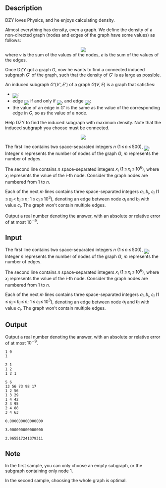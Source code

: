 ## Description

<div><p><span class="tex-font-style-it">DZY loves Physics, and he enjoys calculating density.</span></p><p>Almost everything has density, even a graph. We define the density of a non-directed graph (nodes and edges of the graph have some values) as follows: </p><center class="tex-equation"><img align="middle" class="tex-formula" src="file://hn97TRCl.png" style="max-width: 100.0%;max-height: 100.0%;"></center> where <span class="tex-span"><i>v</i></span> is the sum of the values of the nodes, <span class="tex-span"><i>e</i></span> is the sum of the values of the edges.<p>Once DZY got a graph <span class="tex-span"><i>G</i></span>, now he wants to find a connected induced subgraph <span class="tex-span"><i>G</i>'</span> of the graph, such that the density of <span class="tex-span"><i>G</i>'</span> is as large as possible.</p><p>An induced subgraph <span class="tex-span"><i>G</i>'(<i>V</i>', <i>E</i>')</span> of a graph <span class="tex-span"><i>G</i>(<i>V</i>, <i>E</i>)</span> is a graph that satisfies:</p><ul> <li> <img align="middle" class="tex-formula" src="file://m5EJwl6Y.png" style="max-width: 100.0%;max-height: 100.0%;">; </li><li> edge <img align="middle" class="tex-formula" src="file://C6fL2WGw.png" style="max-width: 100.0%;max-height: 100.0%;"> if and only if <img align="middle" class="tex-formula" src="file://PpI8lIHL.png" style="max-width: 100.0%;max-height: 100.0%;">, and edge <img align="middle" class="tex-formula" src="file://VKdKlstl.png" style="max-width: 100.0%;max-height: 100.0%;">; </li><li> the value of an edge in <span class="tex-span"><i>G</i>'</span> is the same as the value of the corresponding edge in <span class="tex-span"><i>G</i></span>, so as the value of a node. </li></ul><p>Help DZY to find the induced subgraph with maximum density. Note that the induced subgraph you choose must be connected.</p><center> <img class="tex-graphics" src="file://OwbKkd3S.png" style="max-width: 100.0%;max-height: 100.0%;"> </center></div><div class="input-specification"><p>The first line contains two space-separated integers <span class="tex-span"><i>n</i>&nbsp;(1 ≤ <i>n</i> ≤ 500)</span>, <img align="middle" class="tex-formula" src="file://yATYYIGU.png" style="max-width: 100.0%;max-height: 100.0%;">. Integer <span class="tex-span"><i>n</i></span> represents the number of nodes of the graph <span class="tex-span"><i>G</i></span>, <span class="tex-span"><i>m</i></span> represents the number of edges.</p><p>The second line contains <span class="tex-span"><i>n</i></span> space-separated integers <span class="tex-span"><i>x</i><sub class="lower-index"><i>i</i></sub>&nbsp;(1 ≤ <i>x</i><sub class="lower-index"><i>i</i></sub> ≤ 10<sup class="upper-index">6</sup>)</span>, where <span class="tex-span"><i>x</i><sub class="lower-index"><i>i</i></sub></span> represents the value of the <span class="tex-span"><i>i</i></span>-th node. Consider the graph nodes are numbered from <span class="tex-span">1</span> to <span class="tex-span"><i>n</i></span>.</p><p>Each of the next <span class="tex-span"><i>m</i></span> lines contains three space-separated integers <span class="tex-span"><i>a</i><sub class="lower-index"><i>i</i></sub>, <i>b</i><sub class="lower-index"><i>i</i></sub>, <i>c</i><sub class="lower-index"><i>i</i></sub>&nbsp;(1 ≤ <i>a</i><sub class="lower-index"><i>i</i></sub> &lt; <i>b</i><sub class="lower-index"><i>i</i></sub> ≤ <i>n</i>;&nbsp;1 ≤ <i>c</i><sub class="lower-index"><i>i</i></sub> ≤ 10<sup class="upper-index">3</sup>)</span>, denoting an edge between node <span class="tex-span"><i>a</i><sub class="lower-index"><i>i</i></sub></span> and <span class="tex-span"><i>b</i><sub class="lower-index"><i>i</i></sub></span> with value <span class="tex-span"><i>c</i><sub class="lower-index"><i>i</i></sub></span>. The graph won't contain multiple edges.</p></div><div class="output-specification"><p>Output a real number denoting the answer, with an absolute or relative error of at most <span class="tex-span">10<sup class="upper-index"> - 9</sup></span>.</p></div>

## Input

<p>The first line contains two space-separated integers <span class="tex-span"><i>n</i>&nbsp;(1 ≤ <i>n</i> ≤ 500)</span>, <img align="middle" class="tex-formula" src="file://yATYYIGU.png" style="max-width: 100.0%;max-height: 100.0%;">. Integer <span class="tex-span"><i>n</i></span> represents the number of nodes of the graph <span class="tex-span"><i>G</i></span>, <span class="tex-span"><i>m</i></span> represents the number of edges.</p><p>The second line contains <span class="tex-span"><i>n</i></span> space-separated integers <span class="tex-span"><i>x</i><sub class="lower-index"><i>i</i></sub>&nbsp;(1 ≤ <i>x</i><sub class="lower-index"><i>i</i></sub> ≤ 10<sup class="upper-index">6</sup>)</span>, where <span class="tex-span"><i>x</i><sub class="lower-index"><i>i</i></sub></span> represents the value of the <span class="tex-span"><i>i</i></span>-th node. Consider the graph nodes are numbered from <span class="tex-span">1</span> to <span class="tex-span"><i>n</i></span>.</p><p>Each of the next <span class="tex-span"><i>m</i></span> lines contains three space-separated integers <span class="tex-span"><i>a</i><sub class="lower-index"><i>i</i></sub>, <i>b</i><sub class="lower-index"><i>i</i></sub>, <i>c</i><sub class="lower-index"><i>i</i></sub>&nbsp;(1 ≤ <i>a</i><sub class="lower-index"><i>i</i></sub> &lt; <i>b</i><sub class="lower-index"><i>i</i></sub> ≤ <i>n</i>;&nbsp;1 ≤ <i>c</i><sub class="lower-index"><i>i</i></sub> ≤ 10<sup class="upper-index">3</sup>)</span>, denoting an edge between node <span class="tex-span"><i>a</i><sub class="lower-index"><i>i</i></sub></span> and <span class="tex-span"><i>b</i><sub class="lower-index"><i>i</i></sub></span> with value <span class="tex-span"><i>c</i><sub class="lower-index"><i>i</i></sub></span>. The graph won't contain multiple edges.</p>

## Output

<p>Output a real number denoting the answer, with an absolute or relative error of at most <span class="tex-span">10<sup class="upper-index"> - 9</sup></span>.</p>





```input1
1 0
1

```




```input2
2 1
1 2
1 2 1

```




```input3
5 6
13 56 73 98 17
1 2 56
1 3 29
1 4 42
2 3 95
2 4 88
3 4 63

```




```output1
0.000000000000000

```




```output2
3.000000000000000

```




```output3
2.965517241379311

```



## Note

<p>In the first sample, you can only choose an empty subgraph, or the subgraph containing only node <span class="tex-span">1</span>.</p><p>In the second sample, choosing the whole graph is optimal.</p>
